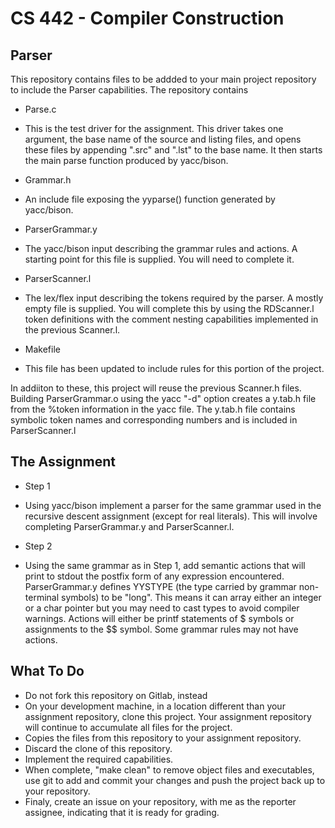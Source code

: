 # CS 442 - Compiler Construction
## Parser

This repository contains files to be addded to your main project repository to include the Parser capabilities. The repository contains

- Parse.c
 - This is the test driver for the assignment. This driver takes one argument, the base name of the source and listing files, and opens these files by appending ".src" and ".lst" to the base name. It then starts the main parse function produced by yacc/bison.

- Grammar.h
 - An include file exposing the yyparse() function generated by yacc/bison.

- ParserGrammar.y
 - The yacc/bison input describing the grammar rules and actions. A starting point for this file is supplied. You will need to complete it. 

- ParserScanner.l
 - The lex/flex input describing the tokens required by the parser. A mostly empty file is supplied. You will complete this by using the RDScanner.l token definitions with the comment nesting capabilities implemented in the previous Scanner.l. 

- Makefile
 - This file has been updated to include rules for this portion of the project. 

In addiiton to these, this project will reuse the previous Scanner.h files. Building ParserGrammar.o using the yacc "-d" option creates a y.tab.h file from the %token information in the yacc file. The y.tab.h file contains symbolic token names and corresponding numbers and is included in ParserScanner.l

## The Assignment

- Step 1
 - Using yacc/bison implement a parser for the same grammar used in the recursive descent assignment (except for real literals). This will involve completing ParserGrammar.y and ParserScanner.l. 
  
- Step 2
 - Using the same grammar as in Step 1, add semantic actions that will print to stdout the postfix form of any expression encountered. ParserGrammar.y defines YYSTYPE (the type carried by grammar non-terminal symbols) to be "long". This means it can array either an integer or a char pointer but you may need to cast types to avoid compiler warnings. Actions will either be printf statements of $ symbols or assignments to the $$ symbol. Some grammar rules may not have actions.

 
## What To Do

- Do not fork this repository on Gitlab, instead
- On your development machine, in a location different than your assignment repository, clone this project. Your assignment repository will continue to accumulate all files for the project. 
- Copies the files from this repository to your assignment repository.
- Discard the clone of this repository.
- Implement the required capabilities. 
- When complete, "make clean" to remove object files and executables, use git to add and commit your changes and push the project back up to your repository.
- Finaly, create an issue on your repository, with me as the reporter assignee, indicating that it is ready for grading. 

